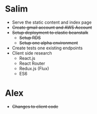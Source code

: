 # Salim
* Serve the static content and index page
* ~~Create gmail account and AWS Account~~
* ~~Setup deployment to elastic beanstalk~~
  * ~~Setup RDS~~
  * ~~Setup one alpha environment~~
* Create tests one existing endpoints
* Client side research
  * React.js
  * React Router
  * Redux.js (Flux)
  * ES6

# Alex
* ~~Changes to client code~~
